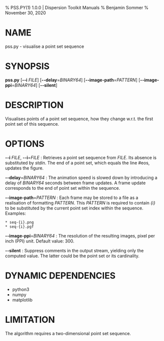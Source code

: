 % PSS.PY(1) 1.0.0 | Dispersion Toolkit Manuals
% Benjamin Sommer
% November 30, 2020

# NAME

pss.py - visualise a point set sequence

# SYNOPSIS

**pss.py** [**\--i** *FILE*] [**\--delay**=*BINARY64*] [**\--image-path**=*PATTERN*] [**\--image-ppi**=*BINARY64*] [**\--silent**]

# DESCRIPTION

Visualises points of a point set sequence, how they change w.r.t. the first point set of this sequence.

# OPTIONS

**\--i** *FILE*, **\--i**=*FILE*
:   Retrieves a point set sequence from *FILE*. Its absence is substituted by *stdin*. The end of a point set, which equals the line #eos, updates the figure.

**\--delay**=*BINARY64*
:   The animation speed is slowed down by introducing a delay of *BINARY64* seconds between frame updates. A frame update corresponds to the end of point set within the sequence.

**\--image-path**=*PATTERN*
:   Each frame may be stored to a file as a realisation of formatting *PATTERN*. This *PATTERN* is required to contain *{i}* to be substituted by the current point set index within the sequence. Examples:

    * seq-{i}.png
    * seq-{i}.pgf

**\--image-ppi**=*BINARY64*
:   The resolution of the resulting images, pixel per inch (PPI) unit. Default value: 300.

**\--silent**
:   Suppress comments in the output stream, yielding only the computed value. The latter could be the point set or its cardinality.

# DYNAMIC DEPENDENCIES

* python3
* numpy
* matplotlib

# LIMITATION

The algorithm requires a two-dimensional point set sequence.